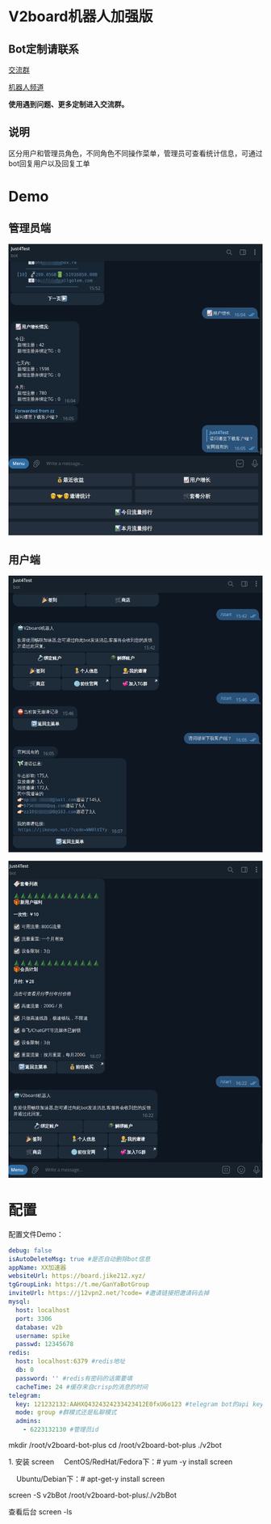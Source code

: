 # V2board机器人加强版

## Bot定制请联系

[交流群](https://t.me/GanYaBotGroup)

[机器人频道](https://t.me/winbeeShop)

**使用遇到问题、更多定制进入交流群。**

## 说明

区分用户和管理员角色，不同角色不同操作菜单，管理员可查看统计信息，可通过bot回复用户以及回复工单

# Demo

## 管理员端

![1](https://raw.githubusercontent.com/selfmakeit/resource/main/admin1.png)

## 用户端

![2](https://raw.githubusercontent.com/selfmakeit/resource/main/user1.png)

![3](https://raw.githubusercontent.com/selfmakeit/resource/main/user2.png)

# 配置

配置文件Demo：

```yaml
debug: false
isAutoDeleteMsg: true #是否自动删除bot信息
appName: XX加速器
websiteUrl: https://board.jike212.xyz/
tgGroupLink: https://t.me/GanYaBotGroup
inviteUrl: https://j12vpn2.net/?code= #邀请链接把邀请码去掉
mysql:
  host: localhost
  port: 3306
  database: v2b
  username: spike
  passwd: 12345678
redis:
  host: localhost:6379 #redis地址
  db: 0
  password: '' #redis有密码的话需要填
  cacheTime: 24 #缓存来自crisp的消息的时间
telegram:
  key: 121232132:AAHXQ4324324233423412E0fxU6o123 #telegram bot的api key
  mode: group #群模式还是私聊模式
  admins:
    - 6223132130 #管理员id
```
mkdir /root/v2board-bot-plus
cd /root/v2board-bot-plus
./v2bot

1. 安装 screen
    CentOS/RedHat/Fedora下：# yum -y install screen

    Ubuntu/Debian下：# apt-get-y install screen

  screen -S v2bBot
  /root/v2board-bot-plus/./v2bBot

查看后台
  screen -ls 
